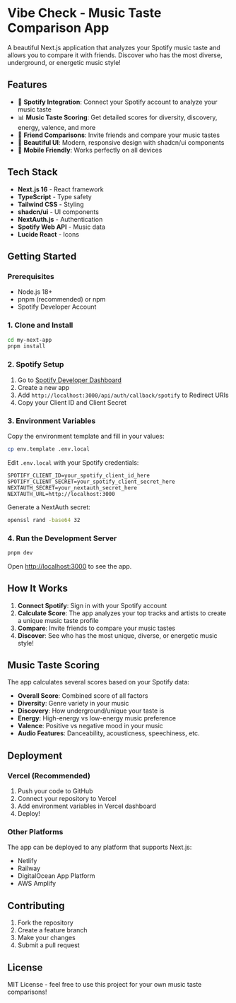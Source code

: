 # Vibe Check - Music Taste Comparison App

A beautiful Next.js application that analyzes your Spotify music taste and allows you to compare it with friends. Discover who has the most diverse, underground, or energetic music style!

## Features

- 🎵 **Spotify Integration**: Connect your Spotify account to analyze your music taste
- 📊 **Music Taste Scoring**: Get detailed scores for diversity, discovery, energy, valence, and more
- 👥 **Friend Comparisons**: Invite friends and compare your music tastes
- 🎨 **Beautiful UI**: Modern, responsive design with shadcn/ui components
- 📱 **Mobile Friendly**: Works perfectly on all devices

## Tech Stack

- **Next.js 16** - React framework
- **TypeScript** - Type safety
- **Tailwind CSS** - Styling
- **shadcn/ui** - UI components
- **NextAuth.js** - Authentication
- **Spotify Web API** - Music data
- **Lucide React** - Icons

## Getting Started

### Prerequisites

- Node.js 18+ 
- pnpm (recommended) or npm
- Spotify Developer Account

### 1. Clone and Install

```bash
cd my-next-app
pnpm install
```

### 2. Spotify Setup

1. Go to [Spotify Developer Dashboard](https://developer.spotify.com/dashboard/applications)
2. Create a new app
3. Add `http://localhost:3000/api/auth/callback/spotify` to Redirect URIs
4. Copy your Client ID and Client Secret

### 3. Environment Variables

Copy the environment template and fill in your values:

```bash
cp env.template .env.local
```

Edit `.env.local` with your Spotify credentials:

```env
SPOTIFY_CLIENT_ID=your_spotify_client_id_here
SPOTIFY_CLIENT_SECRET=your_spotify_client_secret_here
NEXTAUTH_SECRET=your_nextauth_secret_here
NEXTAUTH_URL=http://localhost:3000
```

Generate a NextAuth secret:
```bash
openssl rand -base64 32
```

### 4. Run the Development Server

```bash
pnpm dev
```

Open [http://localhost:3000](http://localhost:3000) to see the app.

## How It Works

1. **Connect Spotify**: Sign in with your Spotify account
2. **Calculate Score**: The app analyzes your top tracks and artists to create a unique music taste profile
3. **Compare**: Invite friends to compare your music tastes
4. **Discover**: See who has the most unique, diverse, or energetic music style!

## Music Taste Scoring

The app calculates several scores based on your Spotify data:

- **Overall Score**: Combined score of all factors
- **Diversity**: Genre variety in your music
- **Discovery**: How underground/unique your taste is
- **Energy**: High-energy vs low-energy music preference
- **Valence**: Positive vs negative mood in your music
- **Audio Features**: Danceability, acousticness, speechiness, etc.

## Deployment

### Vercel (Recommended)

1. Push your code to GitHub
2. Connect your repository to Vercel
3. Add environment variables in Vercel dashboard
4. Deploy!

### Other Platforms

The app can be deployed to any platform that supports Next.js:
- Netlify
- Railway
- DigitalOcean App Platform
- AWS Amplify

## Contributing

1. Fork the repository
2. Create a feature branch
3. Make your changes
4. Submit a pull request

## License

MIT License - feel free to use this project for your own music taste comparisons!

